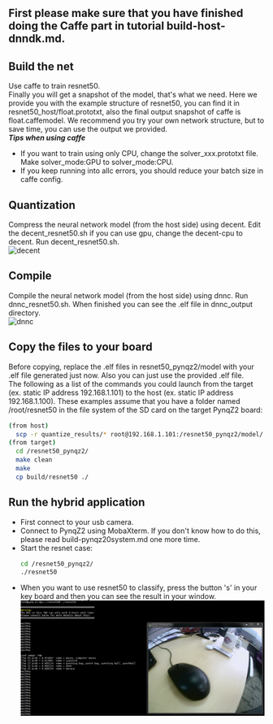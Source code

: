 ## First please make sure that you have finished doing the Caffe part in tutorial build-host-dnndk.md.

## Build the net  
  Use caffe to train resnet50.  
  Finally you will get a snapshot of the model, that's what we need. Here we provide you with the example structure of resnet50, you can find it in resnet50_host/float.prototxt, also the final output snapshot of caffe is float.caffemodel. We recommend you try your own network structure, but to save time, you can use the output we provided.  
  ***Tips when using caffe***
  - If you want to train using only CPU, change the solver_xxx.prototxt file. Make solver_mode:GPU to solver_mode:CPU.  
  - If you keep running into allc errors, you should reduce your batch size in caffe config.  
## Quantization
  Compress the neural network model (from the host side) using decent. Edit the decent_resnet50.sh if you can use gpu, change the decent-cpu to decent.  Run decent_resnet50.sh.  
  ![decent](../images/decent.jpg)
## Compile
  Compile the neural network model (from the host side) using dnnc. Run dnnc_resnet50.sh. When finished you can see the .elf file in dnnc_output directory.  
  ![dnnc](../images/dnnc.jpg)
## Copy the files to your board
  Before copying, replace the .elf files in resnet50_pynqz2/model with your .elf file generated just now. Also you can just use the provided .elf file.  
  The following as a list of the commands you could launch from the target (ex. static IP address 192.168.1.101) to the host (ex. static IP address 192.168.1.100). These examples assume that you have a folder named /root/resnet50 in the file system of the SD card on the target PynqZ2 board:
  ```sh
  (from host)
    scp -r quantize_results/* root@192.168.1.101:/resnet50_pynqz2/model/
  (from target)
    cd /resnet50_pynqz2/
    make clean
    make
    cp build/resnet50 ./
  ```  
## Run the hybrid application
  - First connect to your usb camera.
  - Connect to PynqZ2 using MobaXterm. If you don't know how to do this, please read build-pynqz20system.md one more time.
  - Start the resnet case:
    ```sh
    cd /resnet50_pynqz2/
    ./resnet50
    ```
  - When you want to use resnet50 to classify, press the button 's' in your key board and then you can see the result in your window.
  ![show](../images/resnet_show.PNG)
